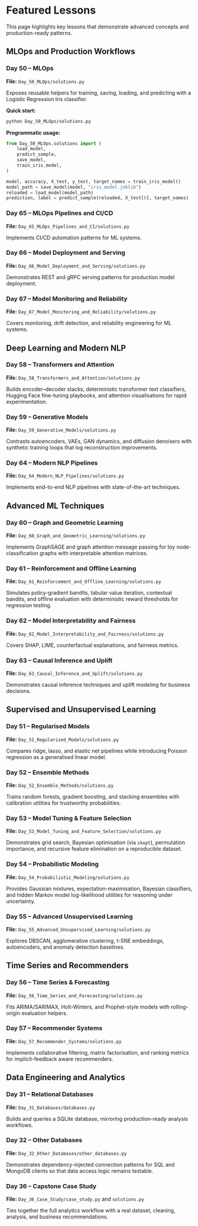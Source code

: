 # Featured Lessons

This page highlights key lessons that demonstrate advanced concepts and production-ready patterns.

## MLOps and Production Workflows

### Day 50 – MLOps

**File:** `Day_50_MLOps/solutions.py`

Exposes reusable helpers for training, saving, loading, and predicting with a Logistic Regression Iris classifier.

**Quick start:**

```bash
python Day_50_MLOps/solutions.py
```

**Programmatic usage:**

```python
from Day_50_MLOps.solutions import (
    load_model,
    predict_sample,
    save_model,
    train_iris_model,
)

model, accuracy, X_test, y_test, target_names = train_iris_model()
model_path = save_model(model, "iris_model.joblib")
reloaded = load_model(model_path)
prediction, label = predict_sample(reloaded, X_test[0], target_names)
```

### Day 65 – MLOps Pipelines and CI/CD

**File:** `Day_65_MLOps_Pipelines_and_CI/solutions.py`

Implements CI/CD automation patterns for ML systems.

### Day 66 – Model Deployment and Serving

**File:** `Day_66_Model_Deployment_and_Serving/solutions.py`

Demonstrates REST and gRPC serving patterns for production model deployment.

### Day 67 – Model Monitoring and Reliability

**File:** `Day_67_Model_Monitoring_and_Reliability/solutions.py`

Covers monitoring, drift detection, and reliability engineering for ML systems.

## Deep Learning and Modern NLP

### Day 58 – Transformers and Attention

**File:** `Day_58_Transformers_and_Attention/solutions.py`

Builds encoder–decoder stacks, deterministic transformer text classifiers, Hugging Face fine-tuning playbooks, and attention visualisations for rapid experimentation.

### Day 59 – Generative Models

**File:** `Day_59_Generative_Models/solutions.py`

Contrasts autoencoders, VAEs, GAN dynamics, and diffusion denoisers with synthetic training loops that log reconstruction improvements.

### Day 64 – Modern NLP Pipelines

**File:** `Day_64_Modern_NLP_Pipelines/solutions.py`

Implements end-to-end NLP pipelines with state-of-the-art techniques.

## Advanced ML Techniques

### Day 60 – Graph and Geometric Learning

**File:** `Day_60_Graph_and_Geometric_Learning/solutions.py`

Implements GraphSAGE and graph attention message passing for toy node-classification graphs with interpretable attention matrices.

### Day 61 – Reinforcement and Offline Learning

**File:** `Day_61_Reinforcement_and_Offline_Learning/solutions.py`

Simulates policy-gradient bandits, tabular value iteration, contextual bandits, and offline evaluation with deterministic reward thresholds for regression testing.

### Day 62 – Model Interpretability and Fairness

**File:** `Day_62_Model_Interpretability_and_Fairness/solutions.py`

Covers SHAP, LIME, counterfactual explanations, and fairness metrics.

### Day 63 – Causal Inference and Uplift

**File:** `Day_63_Causal_Inference_and_Uplift/solutions.py`

Demonstrates causal inference techniques and uplift modeling for business decisions.

## Supervised and Unsupervised Learning

### Day 51 – Regularised Models

**File:** `Day_51_Regularized_Models/solutions.py`

Compares ridge, lasso, and elastic net pipelines while introducing Poisson regression as a generalised linear model.

### Day 52 – Ensemble Methods

**File:** `Day_52_Ensemble_Methods/solutions.py`

Trains random forests, gradient boosting, and stacking ensembles with calibration utilities for trustworthy probabilities.

### Day 53 – Model Tuning & Feature Selection

**File:** `Day_53_Model_Tuning_and_Feature_Selection/solutions.py`

Demonstrates grid search, Bayesian optimisation (via `skopt`), permutation importance, and recursive feature elimination on a reproducible dataset.

### Day 54 – Probabilistic Modeling

**File:** `Day_54_Probabilistic_Modeling/solutions.py`

Provides Gaussian mixtures, expectation-maximisation, Bayesian classifiers, and hidden Markov model log-likelihood utilities for reasoning under uncertainty.

### Day 55 – Advanced Unsupervised Learning

**File:** `Day_55_Advanced_Unsupervised_Learning/solutions.py`

Explores DBSCAN, agglomerative clustering, t-SNE embeddings, autoencoders, and anomaly detection baselines.

## Time Series and Recommenders

### Day 56 – Time Series & Forecasting

**File:** `Day_56_Time_Series_and_Forecasting/solutions.py`

Fits ARIMA/SARIMAX, Holt-Winters, and Prophet-style models with rolling-origin evaluation helpers.

### Day 57 – Recommender Systems

**File:** `Day_57_Recommender_Systems/solutions.py`

Implements collaborative filtering, matrix factorisation, and ranking metrics for implicit-feedback aware recommenders.

## Data Engineering and Analytics

### Day 31 – Relational Databases

**File:** `Day_31_Databases/databases.py`

Builds and queries a SQLite database, mirroring production-ready analysis workflows.

### Day 32 – Other Databases

**File:** `Day_32_Other_Databases/other_databases.py`

Demonstrates dependency-injected connection patterns for SQL and MongoDB clients so that data access logic remains testable.

### Day 36 – Capstone Case Study

**File:** `Day_36_Case_Study/case_study.py` and `solutions.py`

Ties together the full analytics workflow with a real dataset, cleaning, analysis, and business recommendations.
